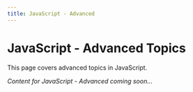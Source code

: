 ```yaml
---
title: JavaScript - Advanced
---
```


# JavaScript - Advanced Topics

This page covers advanced topics in JavaScript.

*Content for JavaScript - Advanced coming soon...*
